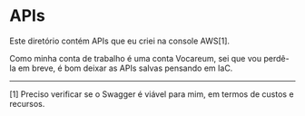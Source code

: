# APIs

Este diretório contém APIs que eu criei na console AWS[1].

Como minha conta de trabalho é uma conta Vocareum, sei que vou perdê-la em breve, é bom deixar as APIs salvas pensando em IaC.

**********

[1] Preciso verificar se o Swagger é viável para mim, em termos de custos e recursos.